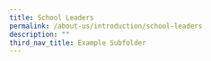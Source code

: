 ```yaml
---
title: School Leaders
permalink: /about-us/introduction/school-leaders
description: ""
third_nav_title: Example Subfolder
---
```

